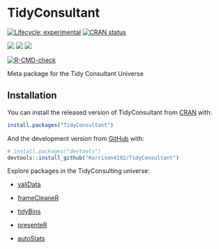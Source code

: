 
<!-- README.md is generated from README.Rmd. Please edit that file -->

# TidyConsultant

<!-- badges: start -->

[![Lifecycle:
experimental](https://img.shields.io/badge/lifecycle-experimental-orange.svg)](https://www.tidyverse.org/lifecycle/#experimental)
[![CRAN
status](https://www.r-pkg.org/badges/version/TidyConsultant)](https://CRAN.R-project.org/package=TidyConsultant)

[![](http://cranlogs.r-pkg.org/badges/grand-total/TidyConsultant?color=blue)](https://cran.r-project.org/package=TidyConsultant)
[![](https://img.shields.io/github/languages/code-size/Harrison4192/TidyConsultant.svg)](https://github.com/Harrison4192/TidyConsultant)
[![](https://img.shields.io/github/last-commit/Harrison4192/TidyConsultant.svg)](https://github.com/Harrison4192/TidyConsultant/commits/master)

[![R-CMD-check](https://github.com/Harrison4192/TidyConsultant/workflows/R-CMD-check/badge.svg)](https://github.com/Harrison4192/TidyConsultant/actions)
<!-- badges: end -->

Meta package for the Tidy Consultant Universe

## Installation

You can install the released version of TidyConsultant from
[CRAN](https://CRAN.R-project.org) with:

``` r
install.packages("TidyConsultant")
```

And the development version from [GitHub](https://github.com/) with:

``` r
# install.packages("devtools")
devtools::install_github("Harrison4192/TidyConsultant")
```

Explore packages in the TidyConsulting universe:

-   [valiData](https://harrison4192.github.io/valiData)

-   [frameCleaneR](https://harrison4192.github.io/frameCleaneR/)

-   [tidyBins](https://harrison4192.github.io/tidyBins)

-   [presenteR](https://harrison4192.github.io/presenteR)

-   [autoStats](https://harrison4192.github.io/autoStats)
